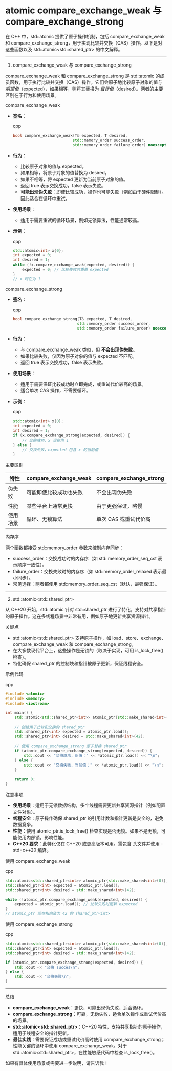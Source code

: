 # atomic compare_exchange_weak 与 compare_exchange_strong

在 C++ 中，std::atomic 提供了原子操作机制，包括 compare_exchange_weak 和 compare_exchange_strong，用于实现比较并交换（CAS）操作。以下是对这些函数以及 std::atomic<std::shared_ptr<T>> 的中文解释。

------

1. compare_exchange_weak 与 compare_exchange_strong

compare_exchange_weak 和 compare_exchange_strong 是 std::atomic<T> 的成员函数，用于执行比较并交换（CAS）操作。它们会原子地比较原子对象的值与 *期望值*（expected），如果相等，则将其替换为 *目标值*（desired）。两者的主要区别在于行为和使用场景。

compare_exchange_weak

- **签名**：

  cpp

  ```cpp
  bool compare_exchange_weak(T& expected, T desired,
                            std::memory_order success_order,
                            std::memory_order failure_order) noexcept;
  ```

- **行为**：

  - 比较原子对象的值与 expected。
  - 如果相等，将原子对象的值替换为 desired。
  - 如果不相等，将 expected 更新为当前原子对象的值。
  - 返回 true 表示交换成功，false 表示失败。
  - **可能出现伪失败**：即使比较成功，操作也可能失败（例如由于硬件限制）。因此适合在循环中重试。

- **使用场景**：

  - 适用于需要重试的循环场景，例如无锁算法，性能通常较高。

- **示例**：

  cpp

  ```cpp
  std::atomic<int> x{0};
  int expected = 0;
  int desired = 1;
  while (!x.compare_exchange_weak(expected, desired)) {
      expected = 0; // 比较失败时重置 expected
  }
  // x 现在为 1
  ```

compare_exchange_strong

- **签名**：

  cpp

  ```cpp
  bool compare_exchange_strong(T& expected, T desired,
                              std::memory_order success_order,
                              std::memory_order failure_order) noexcept;
  ```

- **行为**：

  - 与 compare_exchange_weak 类似，但 **不会出现伪失败**。
  - 如果比较失败，仅因为原子对象的值与 expected 不匹配。
  - 返回 true 表示交换成功，false 表示失败。

- **使用场景**：

  - 适用于需要保证比较成功时立即完成，或重试代价较高的场景。
  - 适合单次 CAS 操作，不需要循环。

- **示例**：

  cpp

  ```cpp
  std::atomic<int> x{0};
  int expected = 0;
  int desired = 1;
  if (x.compare_exchange_strong(expected, desired)) {
      // 交换成功，x 现在为 1
  } else {
      // 交换失败，expected 包含 x 的当前值
  }
  ```

主要区别

| 特性     | compare_exchange_weak  | compare_exchange_strong |
| -------- | ---------------------- | ----------------------- |
| 伪失败   | 可能即使比较成功也失败 | 不会出现伪失败          |
| 性能     | 某些平台上通常更快     | 由于更强保证，略慢      |
| 使用场景 | 循环、无锁算法         | 单次 CAS 或重试代价高   |

内存序

两个函数都接受 std::memory_order 参数来控制内存同步：

- success_order：交换成功时的内存序（如 std::memory_order_seq_cst 表示顺序一致性）。
- failure_order：交换失败时的内存序（如 std::memory_order_relaxed 表示最小同步）。
- 常见选择：两者都使用 std::memory_order_seq_cst（默认，最强保证）。

------

2. std::atomic<std::shared_ptr<T>>

从 C++20 开始，std::atomic 针对 std::shared_ptr<T> 进行了特化，支持对共享指针的原子操作。这在多线程场景中非常有用，例如原子地更新共享资源指针。

关键点

- std::atomic<std::shared_ptr<T>> 支持原子操作，如 load、store、exchange、compare_exchange_weak 和 compare_exchange_strong。
- 在大多数现代平台上，这些操作是无锁的（取决于实现，可用 is_lock_free() 检查）。
- 特化确保 shared_ptr 的控制块和指针被原子更新，保证线程安全。

示例代码

cpp

```cpp
#include <atomic>
#include <memory>
#include <iostream>

int main() {
    std::atomic<std::shared_ptr<int>> atomic_ptr{std::make_shared<int>(0)};
    
    // 创建用于比较和交换的 shared_ptr
    std::shared_ptr<int> expected = atomic_ptr.load();
    std::shared_ptr<int> desired = std::make_shared<int>(42);
    
    // 使用 compare_exchange_strong 原子替换 shared_ptr
    if (atomic_ptr.compare_exchange_strong(expected, desired)) {
        std::cout << "交换成功，新值：" << *atomic_ptr.load() << "\n";
    } else {
        std::cout << "交换失败，当前值：" << *atomic_ptr.load() << "\n";
    }
    
    return 0;
}
```

注意事项

- **使用场景**：适用于无锁数据结构，多个线程需要更新共享资源指针（例如配置文件对象）。
- **线程安全**：原子操作确保 shared_ptr 的引用计数和指针更新是安全的，避免数据竞争。
- **性能**：使用 atomic_ptr.is_lock_free() 检查实现是否无锁。如果不是无锁，可能使用内部锁，影响性能。
- **C++20 要求**：此特化仅在 C++20 或更高版本可用。需包含 <memory> 头文件并使用 -std=c++20 编译。

使用 compare_exchange_weak

cpp

```cpp
std::atomic<std::shared_ptr<int>> atomic_ptr{std::make_shared<int>(0)};
std::shared_ptr<int> expected = atomic_ptr.load();
std::shared_ptr<int> desired = std::make_shared<int>(42);

while (!atomic_ptr.compare_exchange_weak(expected, desired)) {
    expected = atomic_ptr.load(); // 比较失败时更新 expected
}
// atomic_ptr 现在指向值为 42 的 shared_ptr<int>
```

使用 compare_exchange_strong

cpp

```cpp
std::atomic<std::shared_ptr<int>> atomic_ptr{std::make_shared<int>(0)};
std::shared_ptr<int> expected = atomic_ptr.load();
std::shared_ptr<int> desired = std::make_shared<int>(42);

if (atomic_ptr.compare_exchange_strong(expected, desired)) {
    std::cout << "交换 succès\n";
} else {
    std::cout << "交换失败\n";
}
```

------

总结

- **compare_exchange_weak**：更快，可能出现伪失败，适合循环。
- **compare_exchange_strong**：可靠，无伪失败，适合单次操作或重试代价高的场景。
- **std::atomic<std::shared_ptr<T>>**：C++20 特性，支持共享指针的原子操作，适用于线程安全的指针更新。
- **最佳实践**：需要保证成功或重试代价高时使用 compare_exchange_strong；性能关键的循环中使用 compare_exchange_weak。对于 std::atomic<std::shared_ptr<T>>，在性能敏感代码中检查 is_lock_free()。

如果有具体使用场景或需要进一步说明，请告诉我！